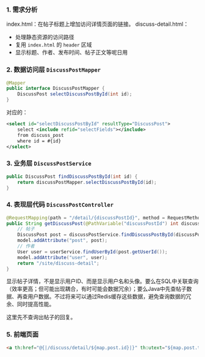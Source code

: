 ### 1. 需求分析
index.html：在帖子标题上增加访问详情页面的链接。
discuss-detail.html：
- 处理静态资源的访问路径
- 复用 `index.html` 的 `header` 区域
- 显示标题、作者、发布时间、帖子正文等呢日用

### 2. 数据访问层 `DiscussPostMapper` 
```java
@Mapper
public interface DiscussPostMapper {
	DiscussPost selectDiscussPostById(int id);
}
```
对应的：
```xml
<select id="selectDiscussPostById" resultType="DiscussPost">
	select <include refid="selectFields"></include>
	from discuss_post
	where id = #{id}
</select>
```
### 3. 业务层 `DiscussPostService`
```java
public DiscussPost findDiscussPostById(int id) {
	return discussPostMapper.selectDiscussPostById(id);
}
```
### 4. 表现层代码 `DiscussPostController`
```java
@RequestMapping(path = "/detail/{discussPostId}", method = RequestMethod.GET)  
public String getDiscussPost(@PathVariable("discussPostId") int discussPostId, Model model) {  
    // 帖子  
    DiscussPost post = discussPostService.findDiscussPostById(discussPostId);  
    model.addAttribute("post", post);  
    // 作者  
    User user = userService.findUserById(post.getUserId());  
    model.addAttribute("user", user);  
    return "/site/discuss-detail";  
}
```
显示帖子详情，不是显示用户ID、而是显示用户名和头像。要么在SQL中关联查询（效率更高；但可能出现耦合，有时可能会数据冗余）；要么Java中先查帖子数据、再查用户数据。不过将来可以通过Redis缓存这些数据，避免查询数据的冗余、同时提高性能。

这里先不查询出帖子的回复。
### 5. 前端页面
```html
<a th:href="@{|/discuss/detail/${map.post.id}|}" th:utext="${map.post.title}">备战春招，面试刷题跟他复习，一个月全搞定！</a>
```
